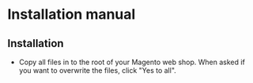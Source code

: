 # Installation manual
## Installation
- Copy all files in to the root of your Magento web shop. When asked if you want to overwrite the files, click "Yes to all".
